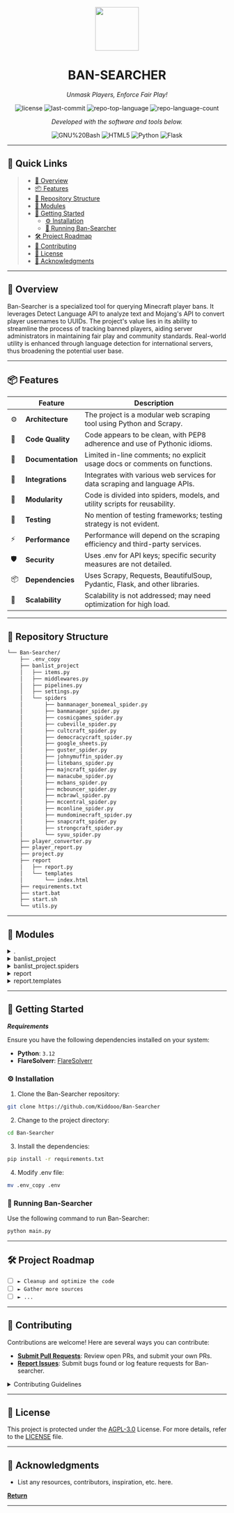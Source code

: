 <p align="center">
  <img src="https://img.icons8.com/pulsar-color/96/markdown.png" width="100" />
</p>
<p align="center">
    <h1 align="center">BAN-SEARCHER</h1>
</p>
<p align="center">
    <em>Unmask Players, Enforce Fair Play!</em>
</p>
<p align="center">
	<img src="https://img.shields.io/github/license/Kiddooo/Ban-Searcher?style=flat&color=0080ff" alt="license">
	<img src="https://img.shields.io/github/last-commit/Kiddooo/Ban-Searcher?style=flat&color=0080ff" alt="last-commit">
	<img src="https://img.shields.io/github/languages/top/Kiddooo/Ban-Searcher?style=flat&color=0080ff" alt="repo-top-language">
	<img src="https://img.shields.io/github/languages/count/Kiddooo/Ban-Searcher?style=flat&color=0080ff" alt="repo-language-count">
<p>
<p align="center">
		<em>Developed with the software and tools below.</em>
</p>
<p align="center">
	<img src="https://img.shields.io/badge/GNU%20Bash-4EAA25.svg?style=flat&logo=GNU-Bash&logoColor=white" alt="GNU%20Bash">
	<img src="https://img.shields.io/badge/HTML5-E34F26.svg?style=flat&logo=HTML5&logoColor=white" alt="HTML5">
	<img src="https://img.shields.io/badge/Python-3776AB.svg?style=flat&logo=Python&logoColor=white" alt="Python">
	<img src="https://img.shields.io/badge/Flask-000000.svg?style=flat&logo=Flask&logoColor=white" alt="Flask">
</p>
<hr>

## 🔗 Quick Links

> - [📍 Overview](#-overview)
> - [📦 Features](#-features)
> - [📂 Repository Structure](#-repository-structure)
> - [🧩 Modules](#-modules)
> - [🚀 Getting Started](#-getting-started)
>   - [⚙️ Installation](#️-installation)
>   - [🤖 Running Ban-Searcher](#🤖-running-ban-searcher)
> - [🛠 Project Roadmap](#-project-roadmap)
> - [🤝 Contributing](#-contributing)
> - [📄 License](#-license)
> - [👏 Acknowledgments](#-acknowledgments)

---

## 📍 Overview

Ban-Searcher is a specialized tool for querying Minecraft player bans. It leverages Detect Language API to analyze text and Mojang's API to convert player usernames to UUIDs. The project's value lies in its ability to streamline the process of tracking banned players, aiding server administrators in maintaining fair play and community standards. Real-world utility is enhanced through language detection for international servers, thus broadening the potential user base.

---

## 📦 Features

|    | Feature           | Description                                                                 |
|----|-------------------|-----------------------------------------------------------------------------|
| ⚙️  | **Architecture**  | The project is a modular web scraping tool using Python and Scrapy.         |
| 🔩 | **Code Quality**  | Code appears to be clean, with PEP8 adherence and use of Pythonic idioms.   |
| 📄 | **Documentation** | Limited in-line comments; no explicit usage docs or comments on functions.  |
| 🔌 | **Integrations**  | Integrates with various web services for data scraping and language APIs.   |
| 🧩 | **Modularity**    | Code is divided into spiders, models, and utility scripts for reusability.  |
| 🧪 | **Testing**       | No mention of testing frameworks; testing strategy is not evident.          |
| ⚡️  | **Performance**   | Performance will depend on the scraping efficiency and third-party services.|
| 🛡️ | **Security**      | Uses .env for API keys; specific security measures are not detailed.        |
| 📦 | **Dependencies**  | Uses Scrapy, Requests, BeautifulSoup, Pydantic, Flask, and other libraries.|
| 🚀 | **Scalability**   | Scalability is not addressed; may need optimization for high load.          |


---

## 📂 Repository Structure

```sh
└── Ban-Searcher/
    ├── .env_copy
    ├── banlist_project
    │   ├── items.py
    │   ├── middlewares.py
    │   ├── pipelines.py
    │   ├── settings.py
    │   └── spiders
    │       ├── banmanager_bonemeal_spider.py
    │       ├── banmanager_spider.py
    │       ├── cosmicgames_spider.py
    │       ├── cubeville_spider.py
    │       ├── cultcraft_spider.py
    │       ├── democracycraft_spider.py
    │       ├── google_sheets.py
    │       ├── guster_spider.py
    │       ├── johnymuffin_spider.py
    │       ├── litebans_spider.py
    │       ├── majncraft_spider.py
    │       ├── manacube_spider.py
    │       ├── mcbans_spider.py
    │       ├── mcbouncer_spider.py
    │       ├── mcbrawl_spider.py
    │       ├── mccentral_spider.py
    │       ├── mconline_spider.py
    │       ├── mundominecraft_spider.py
    │       ├── snapcraft_spider.py
    │       ├── strongcraft_spider.py
    │       └── syuu_spider.py
    ├── player_converter.py
    ├── player_report.py
    ├── project.py
    ├── report
    │   ├── report.py
    │   └── templates
    │       └── index.html
    ├── requirements.txt
    ├── start.bat
    ├── start.sh
    └── utils.py
```

---

## 🧩 Modules

<details closed><summary>.</summary>

| File                                                                                           | Summary                                                                                                                                                                                                                                                                                                                                                                                                                                                          |
| ---                                                                                            | ---                                                                                                                                                                                                                                                                                                                                                                                                                                                              |
| [.env_copy](https://github.com/Kiddooo/Ban-Searcher/blob/master/.env_copy)                     | The `.env_copy` file stores a template for environment variables, specifically the API key for a language detection service, used across the `Ban-Searcher` repository, likely for internationalization support in the web scraping modules. |
| [player_converter.py](https://github.com/Kiddooo/Ban-Searcher/blob/master/player_converter.py) | This codebase is for the Ban-Searcher project, focused on scraping and generating reports on player bans from various gaming servers. The structure indicates a Scrapy framework with multiple spiders tailored to different servers, integration with Google Sheets, and facilities for reporting and converting player data.Summary:Centralized ban monitoring and reporting tool for gaming communities; leverages web scraping to aggregate server ban data. |
| [player_report.py](https://github.com/Kiddooo/Ban-Searcher/blob/master/player_report.py)       | The codebase is for a scraping tool designed to extract ban data from various gaming communities, likely to monitor or analyze player bans. The spiders collect ban information, which is processed and potentially reported or integrated with external systems. |
| [requirements.txt](https://github.com/Kiddooo/Ban-Searcher/blob/master/requirements.txt)       | The Ban-Searcher repository leverages Scrapy for data collection, with Flask for web reporting, and interacts with Google Sheets API for data storage and retrieval. It's designed for tracking ban records across various game servers. |
| [utils.py](https://github.com/Kiddooo/Ban-Searcher/blob/master/utils.py)                       | The code is part of a Scrapy-based project designed to scrape ban information from various gaming servers, then process and integrate this data into a centralized system for reporting and analysis. |
| [project.py](https://github.com/Kiddooo/Ban-Searcher/blob/master/project.py)                   | The code snippet is part of a Scrapy project that aggregates ban data from various gaming servers. The `Ban-Searcher` repository primarily consists of multiple spiders for different servers, data processing pipelines, and reporting tools, aimed at tracking player bans in an online gaming community. |
| [start.bat](https://github.com/Kiddooo/Ban-Searcher/blob/master/start.bat)                     | The `start.bat` file is an entry-point script for initializing the Ban-Searcher application on Windows systems. |
| [start.sh](https://github.com/Kiddooo/Ban-Searcher/blob/master/start.sh)                       | The `start.sh` file is an entry-point script for initializing the Ban-Searcher application on Unix |

</details>

<details closed><summary>banlist_project</summary>

| File                                                                                                 | Summary                                                                                                                                                                                                                                      |
| ---                                                                                                  | ---                                                                                                                                                                                                                                          |
| [pipelines.py](https://github.com/Kiddooo/Ban-Searcher/blob/master/banlist_project/pipelines.py)     | The `pipelines.py` defines `BanPipeline` for processing banned player data in a web crawling framework, managing initialization and item processing.                                                                                         |
| [middlewares.py](https://github.com/Kiddooo/Ban-Searcher/blob/master/banlist_project/middlewares.py) | The code snippet is middleware for a web scraping framework, responsible for handling requests and responses within a system designed to aggregate online gaming ban records.                                                                |
| [settings.py](https://github.com/Kiddooo/Ban-Searcher/blob/master/banlist_project/settings.py)       | This configuration establishes settings for a web scraping project that disables logging, sets timeouts, user agents, and manages concurrent requests, middleware, pipelines, and performance features like auto-throttling and DNS caching. |
| [items.py](https://github.com/Kiddooo/Ban-Searcher/blob/master/banlist_project/items.py)             | Defines the BanItem model |

</details>

<details closed><summary>banlist_project.spiders</summary>

| File                                                                                                                                       | Summary                                                                                                                                                                                                                                                                                                                                                                                                                                                            |
| ---                                                                                                                                        | ---                                                                                                                                                                                                                                                                                                                                                                                                                                                                |
| [majncraft_spider.py](https://github.com/Kiddooo/Ban-Searcher/blob/master/banlist_project/spiders/majncraft_spider.py)                     | This spider (`MajncraftSpider`) scrapes player ban data from Majncraft and yields translated ban items for the Ban-Searcher  |
| [litebans_spider.py](https://github.com/Kiddooo/Ban-Searcher/blob/master/banlist_project/spiders/litebans_spider.py)                       | This spider (`LiteBansSpider`) scrapes player ban data from various server websites running LiteBans and yields translated ban items for the Ban-Searcher  |
| [mconline_spider.py](https://github.com/Kiddooo/Ban-Searcher/blob/master/banlist_project/spiders/mconline_spider.py)                       | This spider (`MCOnlineSpider`) scrapes player ban data from the MCOnline API and yields translated ban items for the Ban-Searcher  |
| [mcbans_spider.py](https://github.com/Kiddooo/Ban-Searcher/blob/master/banlist_project/spiders/mcbans_spider.py)                           | This spider (`MCBansSpider`) scrapes player ban data from MCBans and yields translated ban items for the Ban-Searcher  |
| [banmanager_spider.py](https://github.com/Kiddooo/Ban-Searcher/blob/master/banlist_project/spiders/banmanager_spider.py)                   | This spider (`BanManagerSpider`) scrapes player ban data from various servers running BanManager and yields translated ban items for the Ban-Searcher  |
| [banmanager_bonemeal_spider.py](https://github.com/Kiddooo/Ban-Searcher/blob/master/banlist_project/spiders/banmanager_bonemeal_spider.py) | This spider (`BanManagerBonemealSpider`) scrapes player ban data from servers running BanManager-Bonemeal and yields translated ban items for the Ban-Searcher  |
| [strongcraft_spider.py](https://github.com/Kiddooo/Ban-Searcher/blob/master/banlist_project/spiders/strongcraft_spider.py)                 | This spider (`StrongcraftSpider`) scrapes player ban data from Strongcraft and yields translated ban items for the Ban-Searcher  |
| [johnymuffin_spider.py](https://github.com/Kiddooo/Ban-Searcher/blob/master/banlist_project/spiders/johnymuffin_spider.py)                 | This spider (`JohnyMuffinSpider`) scrapes player ban data from JohnyMuffin and yields translated ban items for the Ban-Searcher  |
| [guster_spider.py](https://github.com/Kiddooo/Ban-Searcher/blob/master/banlist_project/spiders/guster_spider.py)                           | This spider (`GusterSpider`) scrapes player ban data from Guster and yields translated ban items for the Ban-Searcher  |
| [syuu_spider.py](https://github.com/Kiddooo/Ban-Searcher/blob/master/banlist_project/spiders/syuu_spider.py)                               | This spider (`SyuuSpider`) scrapes player ban data from Syuu and yields translated ban items for the Ban-Searcher  |
| [cultcraft_spider.py](https://github.com/Kiddooo/Ban-Searcher/blob/master/banlist_project/spiders/cultcraft_spider.py)                     | This spider (`CultCraftSpider`) scrapes player ban data from CultCraft and yields translated ban items for the Ban-Searcher  |
| [cosmicgames_spider.py](https://github.com/Kiddooo/Ban-Searcher/blob/master/banlist_project/spiders/cosmicgames_spider.py)                 | This spider (`CosmicGamesSpider`) scrapes player ban data from Cosmic Games' API and yields translated ban items for the Ban-Searcher  |
| [mundominecraft_spider.py](https://github.com/Kiddooo/Ban-Searcher/blob/master/banlist_project/spiders/mundominecraft_spider.py)           | This spider (`MundoMinecraftSpider`) scrapes player ban data from MundoMinecraft and yields translated ban items for the Ban-Searcher  |
| [cubeville_spider.py](https://github.com/Kiddooo/Ban-Searcher/blob/master/banlist_project/spiders/cubeville_spider.py)                     | This spider (`CubevilleSpider`) scrapes player ban data from Cubeville and yields translated ban items for the Ban-Searcher  |
| [manacube_spider.py](https://github.com/Kiddooo/Ban-Searcher/blob/master/banlist_project/spiders/manacube_spider.py)                       | This spider (`ManaCubeSpider`) scrapes player ban data from ManaCube and yields translated ban items for the Ban-Searcher  |
| [mcbouncer_spider.py](https://github.com/Kiddooo/Ban-Searcher/blob/master/banlist_project/spiders/mcbouncer_spider.py)                     | This spider (`MCBouncerSpider`) scrapes player ban data from MCBouncer and yields translated ban items for the Ban-Searcher  |
| [google_sheets.py](https://github.com/Kiddooo/Ban-Searcher/blob/master/banlist_project/spiders/google_sheets.py)                           | This spider (`GoogleSheetsSpider`) scrapes player ban data from the UHC UBL Sheet and yields translated ban items for the Ban-Searcher  |
| [snapcraft_spider.py](https://github.com/Kiddooo/Ban-Searcher/blob/master/banlist_project/spiders/snapcraft_spider.py)                     | This spider (`SnapcraftSpider`) scrapes player ban data from Snapcraft and yields translated ban items for the Ban-Searcher  |
| [democracycraft_spider.py](https://github.com/Kiddooo/Ban-Searcher/blob/master/banlist_project/spiders/democracycraft_spider.py)           | This spider (`DemocracyCraftSpider`) scrapes player ban data from DemocracyCraft and yields translated ban items for the Ban-Searcher  |
| [mcbrawl_spider.py](https://github.com/Kiddooo/Ban-Searcher/blob/master/banlist_project/spiders/mcbrawl_spider.py)                         | This spider (`MCBrawlSpider`) scrapes player ban data from MCBrawl and yields translated ban items for the Ban-Searcher  |
| [mccentral_spider.py](https://github.com/Kiddooo/Ban-Searcher/blob/master/banlist_project/spiders/mccentral_spider.py)                     | This spider (`MCCentralSpider`) scrapes player ban data from MCCentral and yields translated ban items for the Ban-Searcher  |

</details>

<details closed><summary>report</summary>

| File                                                                              | Summary                                                                                                                                               |
| ---                                                                               | ---                                                                                                                                                   |
| [report.py](https://github.com/Kiddooo/Ban-Searcher/blob/master/report/report.py) | The `report.py` serves as a Flask web application within the Ban-Searcher repo, providing a web interface to display ban reports. |

</details>

<details closed><summary>report.templates</summary>

| File                                                                                          | Summary                                                                                                                                                                          |
| ---                                                                                           | ---                                                                                                                                                                              |
| [index.html](https://github.com/Kiddooo/Ban-Searcher/blob/master/report/templates/index.html) | The HTML for the web interface. |

</details>

---

## 🚀 Getting Started

***Requirements***

Ensure you have the following dependencies installed on your system:

* **Python**: `3.12`
* **FlareSolverr**: [FlareSolverr](https://github.com/FlareSolverr/FlareSolverr)

### ⚙️ Installation

1. Clone the Ban-Searcher repository:

```sh
git clone https://github.com/Kiddooo/Ban-Searcher
```

2. Change to the project directory:

```sh
cd Ban-Searcher
```

3. Install the dependencies:

```sh
pip install -r requirements.txt
```
4. Modify .env file:
```sh
mv .env_copy .env
```

### 🤖 Running Ban-Searcher

Use the following command to run Ban-Searcher:

```sh
python main.py
```

---

## 🛠 Project Roadmap

- [ ] `► Cleanup and optimize the code`
- [ ] `► Gather more sources`
- [ ] `► ...`

---

## 🤝 Contributing

Contributions are welcome! Here are several ways you can contribute:

- **[Submit Pull Requests](https://github.com/Kiddooo/Ban-Searcher/blob/main/CONTRIBUTING.md)**: Review open PRs, and submit your own PRs.
- **[Report Issues](https://github.com/Kiddooo/Ban-Searcher/issues)**: Submit bugs found or log feature requests for Ban-searcher.

<details closed>
    <summary>Contributing Guidelines</summary>

1. **Fork the Repository**: Start by forking the project repository to your GitHub account.
2. **Clone Locally**: Clone the forked repository to your local machine using a Git client.
   ```sh
   git clone https://github.com/Kiddooo/Ban-Searcher
   ```
3. **Create a New Branch**: Always work on a new branch, giving it a descriptive name.
   ```sh
   git checkout -b new-feature-x
   ```
4. **Make Your Changes**: Develop and test your changes locally.
5. **Commit Your Changes**: Commit with a clear message describing your updates.
   ```sh
   git commit -m 'Implemented new feature x.'
   ```
6. **Push to GitHub**: Push the changes to your forked repository.
   ```sh
   git push origin new-feature-x
   ```
7. **Submit a Pull Request**: Create a PR against the original project repository. Clearly describe the changes and their motivations.

Once your PR is reviewed and approved, it will be merged into the main branch.

</details>

---

## 📄 License

This project is protected under the [AGPL-3.0](https://choosealicense.com/licenses/agpl-3.0/) License. For more details, refer to the [LICENSE](https://github.com/Kiddooo/Ban-Searcher/blob/main/LICENSE.md) file.

---

## 👏 Acknowledgments

- List any resources, contributors, inspiration, etc. here.

[**Return**](#-quick-links)

---

